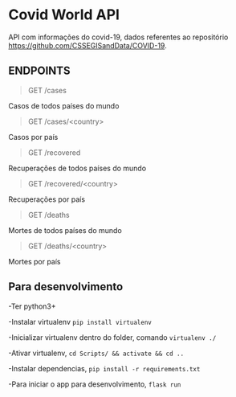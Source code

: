 # Covid World API
API com informações do covid-19, dados referentes ao repositório https://github.com/CSSEGISandData/COVID-19.

## ENDPOINTS
>GET /cases

Casos de todos países do mundo

>GET /cases/\<country>
    
Casos por país
    
>GET /recovered

Recuperações de todos países do mundo
    
>GET /recovered/\<country>
    
Recuperações por país
    
>GET /deaths

Mortes de todos países do mundo
    
>GET /deaths/\<country>
    
Mortes por país

## Para desenvolvimento

-Ter python3+

-Instalar virtualenv `pip install virtualenv`

-Inicializar virtualenv dentro do folder, comando `virtualenv ./` 

-Ativar virtualenv, `cd Scripts/ && activate && cd ..`

-Instalar dependencias, `pip install -r requirements.txt`

-Para iniciar o app para desenvolvimento, `flask run`


